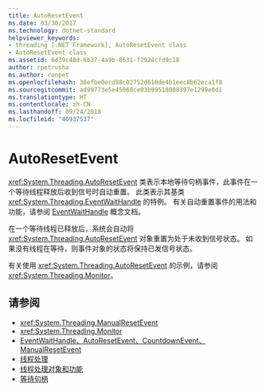 ```yaml
---
title: AutoResetEvent
ms.date: 03/30/2017
ms.technology: dotnet-standard
helpviewer_keywords:
- threading [.NET Framework], AutoResetEvent class
- AutoResetEvent class
ms.assetid: 6d39c48d-6b37-4a9b-8631-f2924cfd9c18
author: rpetrusha
ms.author: ronpet
ms.openlocfilehash: 38efbe0ecd88c02752d610de4b1eec8b62eca1f8
ms.sourcegitcommit: ad99773e5e45068ce03b99518008397e1299e0d1
ms.translationtype: HT
ms.contentlocale: zh-CN
ms.lasthandoff: 09/24/2018
ms.locfileid: "46937537"
---
```

# <a name="autoresetevent"></a>AutoResetEvent
<xref:System.Threading.AutoResetEvent> 类表示本地等待句柄事件，此事件在一个等待线程释放后收到信号时自动重置。 此类表示其基类 <xref:System.Threading.EventWaitHandle> 的特例。 有关自动重置事件的用法和功能，请参阅 [EventWaitHandle](../../../docs/standard/threading/eventwaithandle.md) 概念文档。  
  
 在一个等待线程已释放后，系统会自动将 <xref:System.Threading.AutoResetEvent> 对象重置为处于未收到信号状态。 如果没有线程在等待，则事件对象的状态将保持已发信号状态。
  
 有关使用 <xref:System.Threading.AutoResetEvent> 的示例，请参阅 <xref:System.Threading.Monitor>。  
  
## <a name="see-also"></a>请参阅

- <xref:System.Threading.ManualResetEvent>  
- <xref:System.Threading.Monitor>  
- [EventWaitHandle、AutoResetEvent、CountdownEvent、ManualResetEvent](../../../docs/standard/threading/eventwaithandle-autoresetevent-countdownevent-manualresetevent.md)  
- [线程处理](../../../docs/standard/threading/index.md)  
- [线程处理对象和功能](../../../docs/standard/threading/threading-objects-and-features.md)  
- [等待句柄](https://msdn.microsoft.com/library/48d10b6f-5fd7-407c-86ab-0179aef72489)
